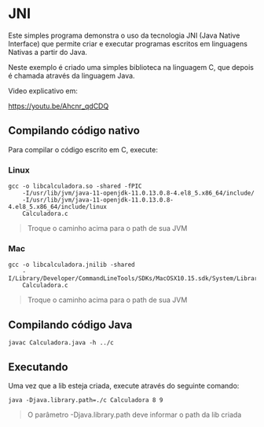 # JNI

Este simples programa demonstra o uso da tecnologia JNI (Java Native Interface) que permite criar e executar programas escritos em linguagens Nativas a partir do Java.

Neste exemplo é criado uma simples biblioteca na linguagem C, que depois é chamada através da linguagem Java.

Video explicativo em:

https://youtu.be/Ahcnr_qdCDQ

## Compilando código nativo

Para compilar o código escrito em C, execute:

### Linux
```
gcc -o libcalculadora.so -shared -fPIC
	-I/usr/lib/jvm/java-11-openjdk-11.0.13.0.8-4.el8_5.x86_64/include/ 
	-I/usr/lib/jvm/java-11-openjdk-11.0.13.0.8-4.el8_5.x86_64/include/linux 
	Calculadora.c
```

> Troque o caminho acima para o path de sua JVM

### Mac
```
gcc -o libcalculadora.jnilib -shared 
	-I/Library/Developer/CommandLineTools/SDKs/MacOSX10.15.sdk/System/Library/Frameworks/JavaVM.framework/Versions/A/Headers 
	Calculadora.c
```

> Troque o caminho acima para o path de sua JVM

## Compilando código Java

```
javac Calculadora.java -h ../c
```

## Executando

Uma vez que a lib esteja criada, execute através do seguinte comando:

```
java -Djava.library.path=./c Calculadora 8 9
```

> O parâmetro -Djava.library.path deve informar o path da lib criada